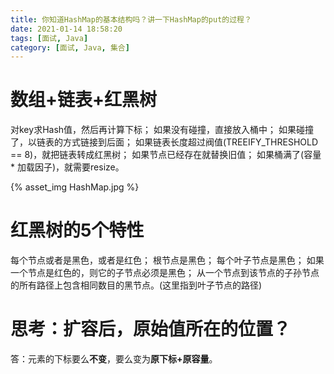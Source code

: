 ```yaml
---
title: 你知道HashMap的基本结构吗？讲一下HashMap的put的过程？
date: 2021-01-14 18:58:20
tags: [面试, Java]
category: [面试, Java, 集合]
---
```


# 数组+链表+红黑树

对key求Hash值，然后再计算下标；
如果没有碰撞，直接放入桶中；
如果碰撞了，以链表的方式链接到后面；
如果链表长度超过阀值(TREEIFY_THRESHOLD == 8)，就把链表转成红黑树；
如果节点已经存在就替换旧值；
如果桶满了(容量 * 加载因子)，就需要resize。

{% asset_img HashMap.jpg %}

# 红黑树的5个特性

每个节点或者是黑色，或者是红色；
根节点是黑色；
每个叶子节点是黑色；
如果一个节点是红色的，则它的子节点必须是黑色；
从一个节点到该节点的子孙节点的所有路径上包含相同数目的黑节点。(这里指到叶子节点的路径)

# 思考：扩容后，原始值所在的位置？

答：元素的下标要么**不变**，要么变为**原下标+原容量**。
